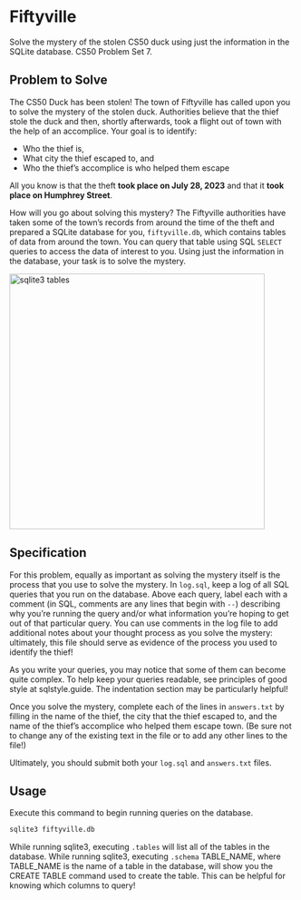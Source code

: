 # Fiftyville
Solve the mystery of the stolen CS50 duck using just the information in the SQLite database. CS50 Problem Set 7.

## Problem to Solve

The CS50 Duck has been stolen! The town of Fiftyville has called upon you to solve the mystery of the stolen duck. Authorities believe that the thief stole the duck and then, shortly afterwards, took a flight out of town with the help of an accomplice. Your goal is to identify:

- Who the thief is,
- What city the thief escaped to, and
- Who the thief’s accomplice is who helped them escape
  
All you know is that the theft **took place on July 28, 2023** and that it **took place on Humphrey Street**.

How will you go about solving this mystery? The Fiftyville authorities have taken some of the town’s records from around the time of the theft and prepared a SQLite database for you, `fiftyville.db`, which contains tables of data from around the town. You can query that table using SQL `SELECT` queries to access the data of interest to you. Using just the information in the database, your task is to solve the mystery.


<img width="450" alt="sqlite3 tables" src="https://github.com/cmartinezal/Fiftyville/assets/84383847/3c0a6ced-bdb1-4d42-80fc-c926396328a9">


## Specification

For this problem, equally as important as solving the mystery itself is the process that you use to solve the mystery. In `log.sql`, keep a log of all SQL queries that you run on the database. Above each query, label each with a comment (in SQL, comments are any lines that begin with `--`) describing why you’re running the query and/or what information you’re hoping to get out of that particular query. You can use comments in the log file to add additional notes about your thought process as you solve the mystery: ultimately, this file should serve as evidence of the process you used to identify the thief!

As you write your queries, you may notice that some of them can become quite complex. To help keep your queries readable, see principles of good style at sqlstyle.guide. The indentation section may be particularly helpful!

Once you solve the mystery, complete each of the lines in `answers.txt` by filling in the name of the thief, the city that the thief escaped to, and the name of the thief’s accomplice who helped them escape town. (Be sure not to change any of the existing text in the file or to add any other lines to the file!)

Ultimately, you should submit both your `log.sql` and `answers.txt` files.


## Usage

Execute this command to begin running queries on the database.
```sh
sqlite3 fiftyville.db
```
While running sqlite3, executing `.tables` will list all of the tables in the database.
While running sqlite3, executing `.schema` TABLE_NAME, where TABLE_NAME is the name of a table in the database, will show you the CREATE TABLE command used to create the table. This can be helpful for knowing which columns to query!
